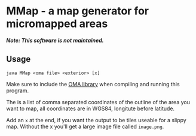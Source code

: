# MMap - a map generator for micromapped areas

***Note: This software is not maintained.***

## Usage

    java MMap <oma file> <exterior> [x]

Make sure to include the [OMA library](https://github.com/kumakyoo42/OmaLibJava) when compiling and
running this program.

The <exterior> is a list of comma separated coordinates of the outline
of the area you want to map, all coordinates are in WGS84, longitute
before latitude.

Add an `x` at the end, if you want the output to be tiles useable for a
slippy map. Without the x you'll get a large image file called
`image.png`.
